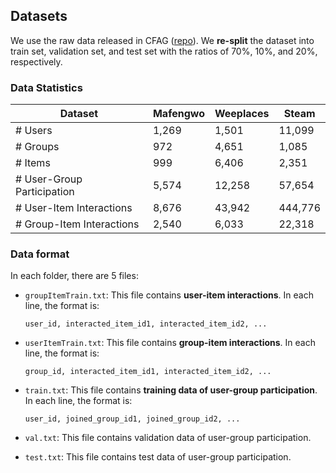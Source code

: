 ## Datasets


We use the raw data released in CFAG ([repo](https://github.com/mdyfrank/CFAG)).
We **re-split** the dataset into train set, validation set, and test set with the ratios of 70%, 10%, and 20%, respectively.

### Data Statistics 

| Dataset |Mafengwo | Weeplaces | Steam   |
| ------- | ------- | ----------| ------- |
| # Users | 1,269  | 1,501 | 11,099 |
| # Groups| 972    | 4,651 | 1,085  |
| # Items | 999    | 6,406 | 2,351  |
| # User-Group Participation | 5,574 | 12,258 | 57,654 |
| # User-Item Interactions | 8,676 | 43,942 | 444,776 |
| # Group-Item Interactions | 2,540 | 6,033 | 22,318 |


### Data format

In each folder, there are 5 files:

* `groupItemTrain.txt`: This file contains **user-item interactions**. In each line, the format is:
   
   ```
   user_id, interacted_item_id1, interacted_item_id2, ...
   ```

* `userItemTrain.txt`: This file contains **group-item interactions**. In each line, the format is:
  
  ``` 
  group_id, interacted_item_id1, interacted_item_id2, ...
  ```

* `train.txt`: This file contains **training data of user-group participation**. In each line, the format is:
  
  ```
  user_id, joined_group_id1, joined_group_id2, ...
  ```

* `val.txt`: This file contains validation data of user-group participation.

* `test.txt`: This file contains test data of user-group participation.

